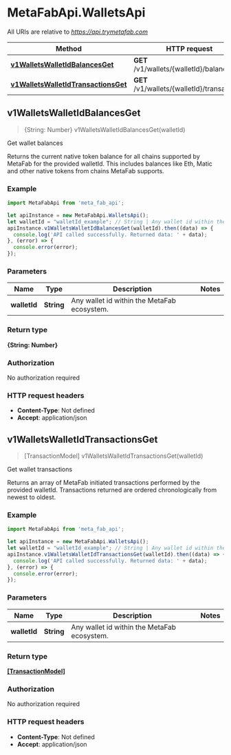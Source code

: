 # MetaFabApi.WalletsApi

All URIs are relative to *https://api.trymetafab.com*

Method | HTTP request | Description
------------- | ------------- | -------------
[**v1WalletsWalletIdBalancesGet**](WalletsApi.md#v1WalletsWalletIdBalancesGet) | **GET** /v1/wallets/{walletId}/balances | Get wallet balances
[**v1WalletsWalletIdTransactionsGet**](WalletsApi.md#v1WalletsWalletIdTransactionsGet) | **GET** /v1/wallets/{walletId}/transactions | Get wallet transactions



## v1WalletsWalletIdBalancesGet

> {String: Number} v1WalletsWalletIdBalancesGet(walletId)

Get wallet balances

Returns the current native token balance for all chains supported by MetaFab for the provided walletId. This includes balances like Eth, Matic and other native tokens from chains MetaFab supports.

### Example

```javascript
import MetaFabApi from 'meta_fab_api';

let apiInstance = new MetaFabApi.WalletsApi();
let walletId = "walletId_example"; // String | Any wallet id within the MetaFab ecosystem.
apiInstance.v1WalletsWalletIdBalancesGet(walletId).then((data) => {
  console.log('API called successfully. Returned data: ' + data);
}, (error) => {
  console.error(error);
});

```

### Parameters


Name | Type | Description  | Notes
------------- | ------------- | ------------- | -------------
 **walletId** | **String**| Any wallet id within the MetaFab ecosystem. | 

### Return type

**{String: Number}**

### Authorization

No authorization required

### HTTP request headers

- **Content-Type**: Not defined
- **Accept**: application/json


## v1WalletsWalletIdTransactionsGet

> [TransactionModel] v1WalletsWalletIdTransactionsGet(walletId)

Get wallet transactions

Returns an array of MetaFab initiated transactions performed by the provided walletId. Transactions returned are ordered chronologically from newest to oldest.

### Example

```javascript
import MetaFabApi from 'meta_fab_api';

let apiInstance = new MetaFabApi.WalletsApi();
let walletId = "walletId_example"; // String | Any wallet id within the MetaFab ecosystem.
apiInstance.v1WalletsWalletIdTransactionsGet(walletId).then((data) => {
  console.log('API called successfully. Returned data: ' + data);
}, (error) => {
  console.error(error);
});

```

### Parameters


Name | Type | Description  | Notes
------------- | ------------- | ------------- | -------------
 **walletId** | **String**| Any wallet id within the MetaFab ecosystem. | 

### Return type

[**[TransactionModel]**](TransactionModel.md)

### Authorization

No authorization required

### HTTP request headers

- **Content-Type**: Not defined
- **Accept**: application/json

